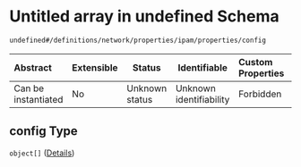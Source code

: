 # Untitled array in undefined Schema

```txt
undefined#/definitions/network/properties/ipam/properties/config
```




| Abstract            | Extensible | Status         | Identifiable            | Custom Properties | Additional Properties | Access Restrictions | Defined In                                                                  |
| :------------------ | ---------- | -------------- | ----------------------- | :---------------- | --------------------- | ------------------- | --------------------------------------------------------------------------- |
| Can be instantiated | No         | Unknown status | Unknown identifiability | Forbidden         | Allowed               | none                | [config_schema_v3.9.json\*](config_schema_v3.9.json "open original schema") |

## config Type

`object[]` ([Details](config_schema_v3-definitions-network-properties-ipam-properties-config-items.md))
